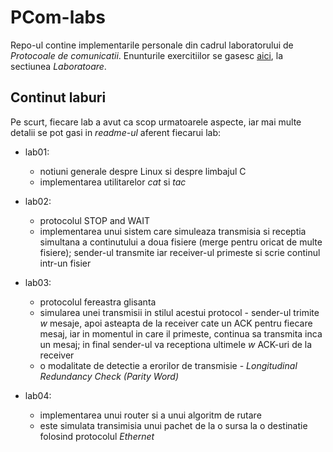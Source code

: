 # PCom-labs

Repo-ul contine implementarile personale din cadrul laboratorului de *Protocoale
de comunicatii*. Enunturile exercitiilor se gasesc [aici](https://ocw.cs.pub.ro/courses/pc), la sectiunea
*Laboratoare*.

## Continut laburi

Pe scurt, fiecare lab a avut ca scop urmatoarele aspecte, iar mai multe detalii
se pot gasi in *readme-ul* aferent fiecarui lab:

* lab01:
  * notiuni generale despre Linux si despre limbajul C
  * implementarea utilitarelor *cat* si *tac*

* lab02:
  * protocolul STOP and WAIT
  * implementarea unui sistem care simuleaza transmisia si receptia simultana
  a continutului a doua fisiere (merge pentru oricat de multe fisiere); sender-ul
  transmite iar receiver-ul primeste si scrie continul intr-un fisier

* lab03:
  * protocolul fereastra glisanta
  * simularea unei transmisii in stilul acestui protocol - sender-ul trimite *w*
  mesaje, apoi asteapta de la receiver cate un ACK pentru fiecare mesaj, iar
  in momentul in care il primeste, continua sa transmita inca un mesaj; in final
  sender-ul va receptiona ultimele *w* ACK-uri de la receiver
  * o modalitate de detectie a erorilor de transmisie - *Longitudinal Redundancy Check (Parity Word)*

* lab04:
  * implementarea unui router si a unui algoritm de rutare
  * este simulata transimisia unui pachet de la o sursa la o destinatie folosind
  protocolul *Ethernet*